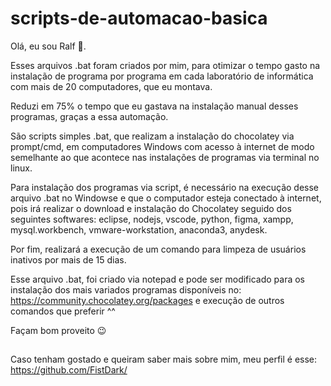 # scripts-de-automacao-basica

Olá, eu sou Ralf 🦜. 

Esses arquivos .bat foram criados por mim,  para otimizar o tempo gasto na instalação de programa por programa em cada laboratório de informática com mais de 20 computadores, que eu montava. 

Reduzi em 75% o tempo que eu gastava na instalação manual desses programas, graças a essa automação.   

São scripts simples .bat, que realizam a instalação do chocolatey via prompt/cmd, em computadores Windows com acesso à internet de modo semelhante ao que acontece nas instalações de programas via terminal no linux. 

Para instalação dos programas via script, é necessário na execução desse arquivo .bat no Windowse e que o computador esteja conectado à internet, pois irá realizar o download e instalação do Chocolatey seguido dos seguintes softwares: eclipse, nodejs, vscode, python, figma, xampp, mysql.workbench, vmware-workstation, anaconda3, anydesk.

Por fim, realizará a execução de um comando para limpeza de usuários inativos por mais de 15 dias. 

Esse arquivo .bat, foi criado via notepad e pode ser modificado para os instalação dos mais variados programas disponíveis no: https://community.chocolatey.org/packages e execução de outros comandos que preferir ^^

Façam bom proveito 😉
##
Caso tenham gostado e queiram saber mais sobre mim, meu perfil é esse: https://github.com/FistDark/

